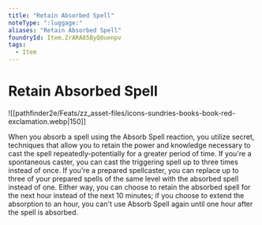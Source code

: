 ```yaml
---
title: "Retain Absorbed Spell"
noteType: ":luggage:"
aliases: "Retain Absorbed Spell"
foundryId: Item.ZrARA85ByQ8uenpv
tags:
  - Item
---
```


# Retain Absorbed Spell
![[pathfinder2e/Feats/zz_asset-files/icons-sundries-books-book-red-exclamation.webp|150]]

When you absorb a spell using the Absorb Spell reaction, you utilize secret, techniques that allow you to retain the power and knowledge necessary to cast the spell repeatedly-potentially for a greater period of time. If you're a spontaneous caster, you can cast the triggering spell up to three times instead of once. If you're a prepared spellcaster, you can replace up to three of your prepared spells of the same level with the absorbed spell instead of one. Either way, you can choose to retain the absorbed spell for the next hour instead of the next 10 minutes; if you choose to extend the absorption to an hour, you can't use Absorb Spell again until one hour after the spell is absorbed.
